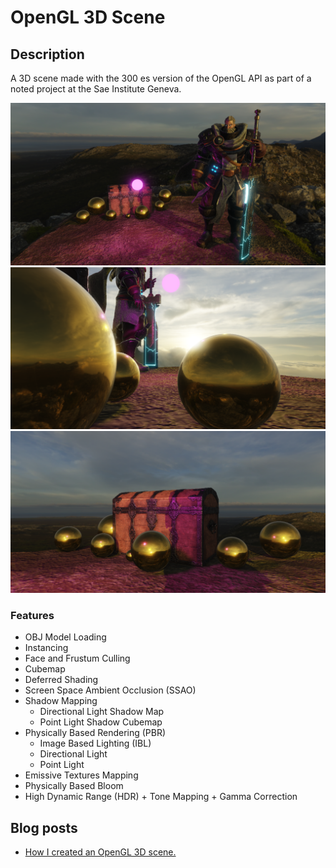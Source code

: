 # OpenGL 3D Scene


## Description

A 3D scene made with the 300 es version of the OpenGL API as part of a noted project at the Sae Institute Geneva.

![Scene Rendering](documentation/images/scene_cover.png)
![Scene Rendering](documentation/images/gold_sphere_cover.png)
![Scene Rendering](documentation/images/chest_cover.png)

### Features

- OBJ Model Loading
- Instancing
- Face and Frustum Culling
- Cubemap
- Deferred Shading
- Screen Space Ambient Occlusion (SSAO)
- Shadow Mapping
    - Directional Light Shadow Map
    - Point Light Shadow Cubemap
- Physically Based Rendering (PBR)
    - Image Based Lighting (IBL)
    - Directional Light
    - Point Light
- Emissive Textures Mapping
- Physically Based Bloom
- High Dynamic Range (HDR) + Tone Mapping + Gamma Correction

## Blog posts
- [How I created an OpenGL 3D scene.](https://chocolive24.github.io/3d_scene/3d_scene.md.html)
